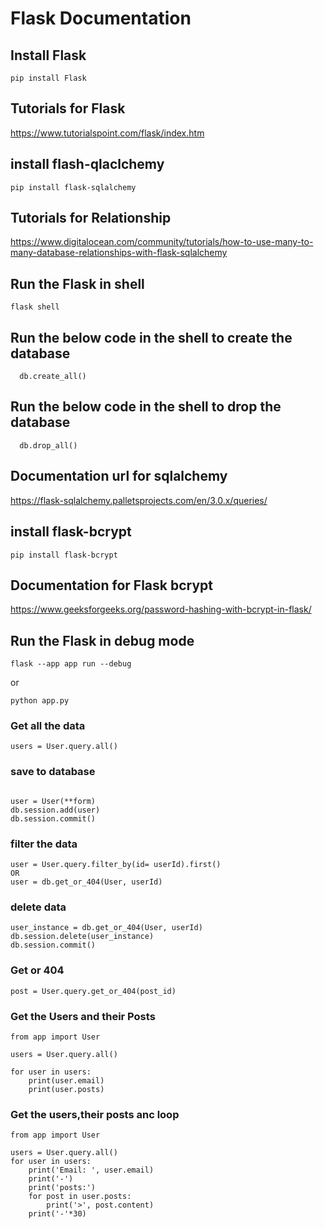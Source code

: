 # Flask Documentation

## Install Flask
```shell
pip install Flask
```

## Tutorials for Flask
https://www.tutorialspoint.com/flask/index.htm




## install flash-qlaclchemy
```shell
pip install flask-sqlalchemy
```


## Tutorials for Relationship
https://www.digitalocean.com/community/tutorials/how-to-use-many-to-many-database-relationships-with-flask-sqlalchemy


## Run the Flask in shell
```shell
flask shell
```


## Run the below code in the shell to create the database
```shell
  db.create_all()
```

## Run the below code in the shell to drop the database
```shell
  db.drop_all()
```

## Documentation url for sqlalchemy
https://flask-sqlalchemy.palletsprojects.com/en/3.0.x/queries/



## install flask-bcrypt
```shell
pip install flask-bcrypt
```

## Documentation for Flask bcrypt
https://www.geeksforgeeks.org/password-hashing-with-bcrypt-in-flask/

## Run the Flask in debug mode
```shell
flask --app app run --debug
```

or  
```shell
python app.py
```

### Get all the data
```shell
users = User.query.all()

```

###  save to database
```shell

user = User(**form)
db.session.add(user)
db.session.commit()

```


### filter the data
```shell
user = User.query.filter_by(id= userId).first()
OR
user = db.get_or_404(User, userId)
```

### delete data
```shell
user_instance = db.get_or_404(User, userId)
db.session.delete(user_instance)
db.session.commit()
```


### Get or 404 
```shell
post = User.query.get_or_404(post_id)
```



### Get the Users and their Posts
```shell
from app import User

users = User.query.all()

for user in users:
    print(user.email)
    print(user.posts)
```


### Get the users,their posts anc loop
```shell
from app import User

users = User.query.all()
for user in users:
    print('Email: ', user.email)
    print('-')
    print('posts:')
    for post in user.posts:
        print('>', post.content)
    print('-'*30)

```
